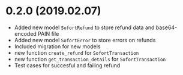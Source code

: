 # 0.2.0 (2019.02.07)

- Added new model `SofortRefund` to store refund data and base64-encoded PAIN file
- Added new model `SofortError` to store errors on refunds
- Included migration for new models
- new function `create_refund` for `SofortTransaction`
- new function `get_transaction_details` for `SofortTransaction`
- Test cases for succesful and failing refund
